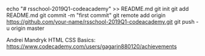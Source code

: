 echo "# rsschool-2019Q1-codeacademy" >> README.md
git init
git add README.md
git commit -m "first commit"
git remote add origin https://github.com/your-name/rsschool-2019Q1-codeacademy.git
git push -u origin master

Andrei Mandryk
HTML CSS Basics: https://www.codecademy.com/users/gagarin880120/achievements
